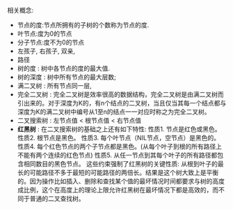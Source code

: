 相关概念:
   - 节点的度:节点所拥有的子树的个数称为节点的度.
   - 叶节点:度为0的节点
   - 分子节点:度不为0的节点
   - 左孩子, 右孩子, 双亲,
   - 路径
   - 树的度 : 树中各节点的度的最大值.
   - 树的深度 : 树中所有节点的最大层数;
   - 满二叉树 : 所有节点同一层,
   - 完全二叉树 : 完全二叉树是效率很高的数据结构，完全二叉树是由满二叉树而引出来的。对于深度为K的，有n个结点的二叉树，当且仅当其每一个结点都与深度为K的满二叉树中编号从1至n的结点一一对应时称之为完全二叉树。
   - 二叉搜索树 : 左节点值 < 根节点值 < 右节点值
   - **红黑树** : 在二叉搜索树的基础之上还有如下特性:
         性质1. 节点是红色或黑色。
         性质2. 根节点是黑色。
         性质3. 每个叶节点（NIL节点，空节点）是黑色的。
         性质4. 每个红色节点的两个子节点都是黑色。(从每个叶子到根的所有路径上不能有两个连续的红色节点)
         性质5. 从任一节点到其每个叶子的所有路径都包含相同数目的黑色节点。
         这些约束强制了红黑树的关键性质: 从根到叶子的最长的可能路径不多于最短的可能路径的两倍长。结果是这个树大致上是平衡的。因为操作比如插入、删除和查找某个值的最坏情况时间都要求与树的高度成比例，这个在高度上的理论上限允许红黑树在最坏情况下都是高效的，而不同于普通的二叉查找树。
